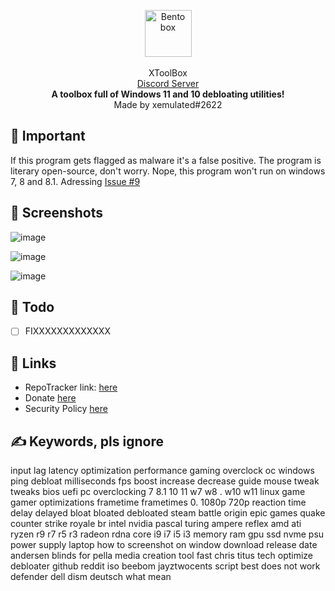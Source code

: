 <p align="center">
<img align=center src="https://cdn.discordapp.com/attachments/820745488231301215/1038559936852013116/toolbox_1.png" alt="Bento box" width="75" />
</br>
</br>
XToolBox
</br>
<a href="https://discord.gg/rwZtqj6HqZ">Discord Server</a>
</br>
<strong>A toolbox full of Windows 11 and 10 debloating utilities!</strong>
</br>
Made by xemulated#2622
</br>

## 📑 Important
If this program gets flagged as malware it's a false positive. The program is literary open-source, don't worry.
Nope, this program won't run on windows 7, 8 and 8.1. Adressing [Issue #9](https://github.com/xemulat/XToolbox/issues/9)

## 📸 Screenshots
![image](https://user-images.githubusercontent.com/98595166/200167126-d13b0f6e-8539-4930-9548-6d1a74977f75.png)

![image](https://user-images.githubusercontent.com/98595166/200167145-d36f64c6-ba13-471f-9dff-92bef6c89d83.png)

![image](https://user-images.githubusercontent.com/98595166/200167164-8de86066-8987-43da-8a32-416da7aa2971.png)

## 📌 Todo
- [ ] FIXXXXXXXXXXXXX

## 🔗 Links
- RepoTracker link: [here](https://repo-tracker.com/r/gh/xemulat/XToolBox)
- Donate [here](https://rentry.org/HowToSupportXem)
- Security Policy [here](https://github.com/xemulat/XToolBox/blob/main/SECURITY.md)

## ✍️ Keywords, pls ignore
input lag latency optimization performance gaming overclock oc windows ping debloat milliseconds fps boost increase decrease guide mouse tweak tweaks bios uefi pc overclocking 7 8.1 10 11 w7 w8 . w10 w11 linux game gamer optimizations frametime frametimes 0. 1080p 720p reaction time delay delayed bloat bloated debloated steam battle origin epic games quake counter strike royale br intel nvidia pascal turing ampere reflex amd ati ryzen r9 r7 r5 r3 radeon rdna core i9 i7 i5 i3 memory ram gpu ssd nvme psu power supply laptop how to screenshot on window download release date andersen blinds for pella media creation tool fast chris titus tech optimize debloater github reddit iso beebom jayztwocents script best does not work defender dell dism deutsch what mean 
